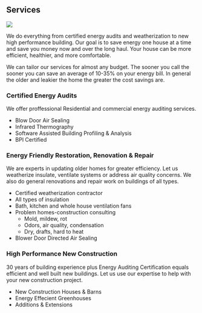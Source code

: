 ## Services

<a href="/img/blower.jpg"><img class="round right" src="/img/blower_thumb.jpg"/></a>

We do everything from certified energy audits and weatherization to new
high performance building. Our goal is to save energy one house at a
time and save you money now and over the long haul.  Your house can be
more efficient, healthier, and more comfortable.

We can tailor our services for almost any budget.  The sooner you call the
sooner you can save an average of 10-35% on your energy bill.  In general the
older and leakier the home the greater the cost savings are.

### Certified Energy Audits

We offer proffessional Residential and commercial energy auditing services. 

* Blow Door Air Sealing
* Infrared Thermography
* Software Assisted Building Profiling & Analysis
* BPI Certified

### Energy Friendly Restoration, Renovation & Repair

We are experts in updating older homes for greater efficiency. Let us
weatherize insulate, ventilate systems or address air quality concerns. We also
do general renovations and repair work on buildings of all types. 

* Certified weatherization contractor
* All types of insulation
* Bath, kitchen and whole house ventilation fans
* Problem homes-construction consulting
  * Mold, mildew, rot
  * Odors, air quality, condensation
  * Dry, drafts, hard to heat
* Blower Door Directed Air Sealing

### High Performance New Construction

30 years of building experience plus Energy Auditing Certification equals
efficient and well built new buildings. Let us use our expertise to help
with your new construction project.

* New Construction Houses & Barns
* Energy Effecient Greenhouses
* Additions & Extensions
